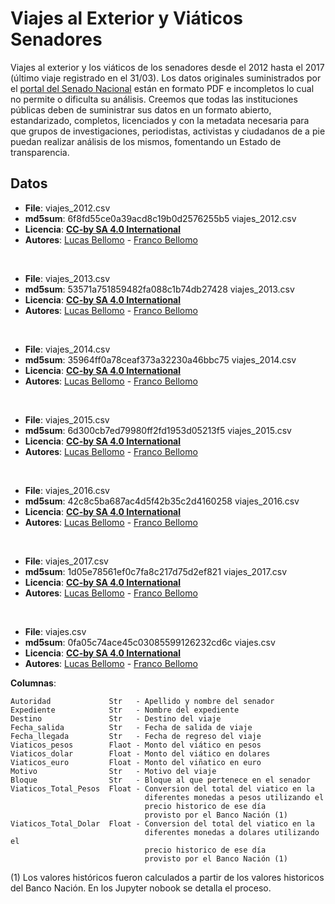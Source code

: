 # Viajes al Exterior y Viáticos Senadores

Viajes al exterior y los viáticos de los senadores desde el 2012 hasta el 2017 (último viaje registrado en el 31/03). Los datos originales suministrados por el [portal del Senado Nacional](http://www.senado.gov.ar/administrativo/viajes) están en formato PDF e incompletos lo cual no permite o dificulta su análisis. Creemos que todas las instituciones públicas deben de suministrar sus datos en un formato abierto, estandarizado, completos, licenciados y con la metadata necesaria para que grupos de investigaciones, periodistas, activistas y ciudadanos de a pie puedan realizar análisis de los mismos, fomentando un Estado de transparencia.


## Datos

* **File**: viajes_2012.csv
* **md5sum**: 6f8fd55ce0a39acd8c19b0d2576255b5  viajes_2012.csv
* **Licencia**: [**CC-by SA 4.0 International**](https://creativecommons.org/licenses/by/4.0/)
* **Autores**: [Lucas Bellomo][1] - [Franco Bellomo][2]

<br />
 
* **File**: viajes_2013.csv
* **md5sum**: 53571a751859482fa088c1b74db27428  viajes_2013.csv
* **Licencia**: [**CC-by SA 4.0 International**](https://creativecommons.org/licenses/by/4.0/)
* **Autores**: [Lucas Bellomo][1] - [Franco Bellomo][2]

<br />

* **File**: viajes_2014.csv
* **md5sum**: 35964ff0a78ceaf373a32230a46bbc75  viajes_2014.csv
* **Licencia**: [**CC-by SA 4.0 International**](https://creativecommons.org/licenses/by/4.0/)
* **Autores**: [Lucas Bellomo][1] - [Franco Bellomo][2]

<br />

* **File**: viajes_2015.csv
* **md5sum**: 6d300cb7ed79980ff2fd1953d05213f5  viajes_2015.csv
* **Licencia**: [**CC-by SA 4.0 International**](https://creativecommons.org/licenses/by/4.0/)
* **Autores**: [Lucas Bellomo][1] - [Franco Bellomo][2]

<br />

* **File**: viajes_2016.csv
* **md5sum**: 42c8c5ba687ac4d5f42b35c2d4160258  viajes_2016.csv
* **Licencia**: [**CC-by SA 4.0 International**](https://creativecommons.org/licenses/by/4.0/)
* **Autores**: [Lucas Bellomo][1] - [Franco Bellomo][2]

<br />

* **File**: viajes_2017.csv
* **md5sum**: 1d05e78561ef0c7fa8c217d75d2ef821  viajes_2017.csv
* **Licencia**: [**CC-by SA 4.0 International**](https://creativecommons.org/licenses/by/4.0/)
* **Autores**: [Lucas Bellomo][1] - [Franco Bellomo][2]

<br />

* **File**: viajes.csv
* **md5sum**: 0fa05c74ace45c03085599126232cd6c  viajes.csv
* **Licencia**: [**CC-by SA 4.0 International**](https://creativecommons.org/licenses/by/4.0/)
* **Autores**: [Lucas Bellomo][1] - [Franco Bellomo][2]


**Columnas**:

    Autoridad             Str   - Apellido y nombre del senador
    Expediente            Str   - Nombre del expediente
    Destino               Str   - Destino del viaje
    Fecha_salida          Str   - Fecha de salida de viaje
    Fecha_llegada         Str   - Fecha de regreso del viaje
    Viaticos_pesos        Flaot - Monto del viático en pesos
    Viaticos_dolar        Float - Monto del viático en dolares
    Viaticos_euro         Float - Monto del viñatico en euro
    Motivo                Str   - Motivo del viaje
    Bloque                Str   - Bloque al que pertenece en el senador
    Viaticos_Total_Pesos  Float - Conversion del total del viatico en la
                                  diferentes monedas a pesos utilizando el
                                  precio historico de ese día
                                  provisto por el Banco Nación (1)
    Viaticos_Total_Dolar  Float - Conversion del total del viatico en la
                                  diferentes monedas a dolares utilizando el
                                  precio historico de ese día
                                  provisto por el Banco Nación (1)

(1) Los valores históricos fueron calculados a partir de los valores historicos del Banco Nación. En los Jupyter nobook se detalla el proceso.


[1]: https://twitter.com/ucaomo
[2]: https://twitter.com/fnbellomo
